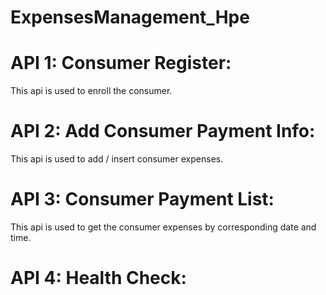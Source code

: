 # ExpensesManagement_Hpe

# API 1: Consumer Register:
This api is used to enroll the consumer.

# API 2: Add Consumer Payment Info:
This api is used to add / insert consumer expenses.

# API 3: Consumer Payment List:
This api is used to get the consumer expenses by corresponding date and time.

# API 4: Health Check:
